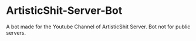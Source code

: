 # ArtisticShit-Server-Bot

A bot made for the Youtube Channel of ArtisticShit Server. Bot not for public servers. 
